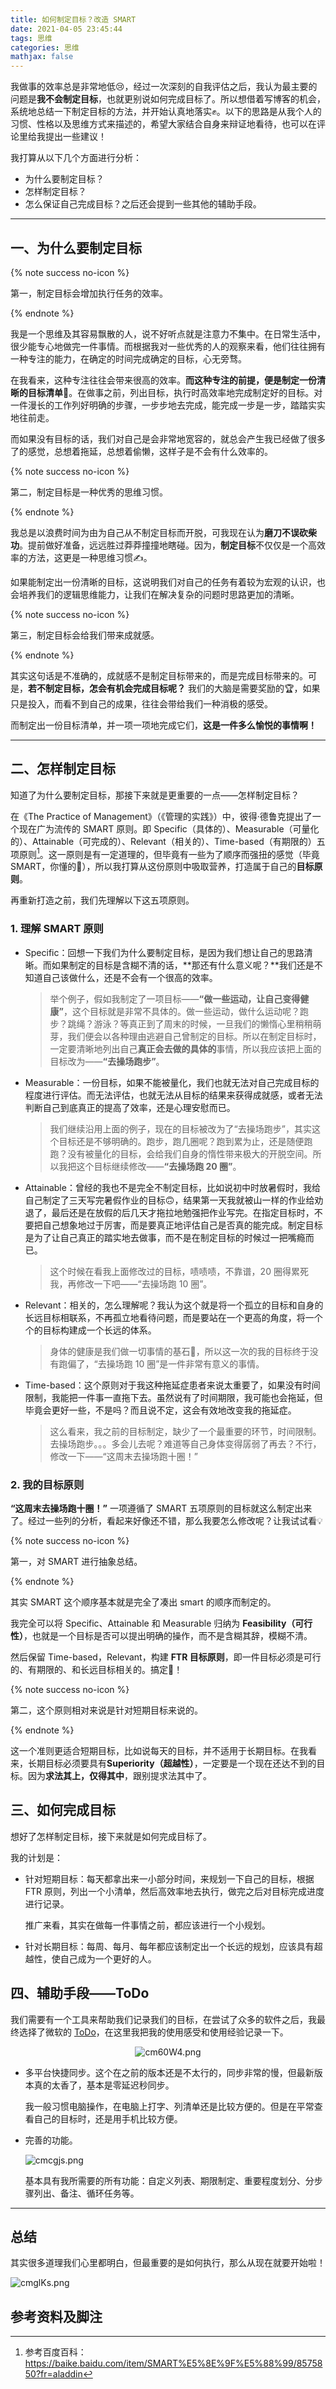 ```yaml
---
title: 如何制定目标？改造 SMART
date: 2021-04-05 23:45:44
tags: 思维
categories: 思维
mathjax: false
---
```






我做事的效率总是非常地低😢，经过一次深刻的自我评估之后，我认为最主要的问题是**我不会制定目标**，也就更别说如何完成目标了。所以想借着写博客的机会，系统地总结一下制定目标的方法，并开始认真地落实✊。以下的思路是从我个人的习惯、性格以及思维方式来描述的，希望大家结合自身来辩证地看待，也可以在评论里给我提出一些建议！

<!-- more -->

我打算从以下几个方面进行分析：

- 为什么要制定目标？
- 怎样制定目标？
- 怎么保证自己完成目标？之后还会提到一些其他的辅助手段。

---

## 一、为什么要制定目标

{% note success no-icon %}

第一，制定目标会增加执行任务的效率。

{% endnote %}

我是一个思维及其容易飘散的人，说不好听点就是注意力不集中。在日常生活中，很少能专心地做完一件事情。而根据我对一些优秀的人的观察来看，他们往往拥有一种专注的能力，在确定的时间完成确定的目标，心无旁骛。

在我看来，这种专注往往会带来很高的效率。**而这种专注的前提，便是制定一份清晰的目标清单**📝。在做事之前，列出目标，执行时高效率地完成制定好的目标。对一件漫长的工作列好明确的步骤，一步步地去完成，能完成一步是一步，踏踏实实地往前走。

而如果没有目标的话，我们对自己是会非常地宽容的，就总会产生我已经做了很多了的感觉，总想着拖延，总想着偷懒，这样子是不会有什么效率的。

{% note success no-icon %}

第二，制定目标是一种优秀的思维习惯。

{% endnote %}

我总是以浪费时间为由为自己从不制定目标而开脱，可我现在认为**磨刀不误砍柴功**。提前做好准备，远远胜过莽莽撞撞地瞎碰。因为，**制定目标**不仅仅是一个高效率的方法，这更是一种思维习惯✍。

如果能制定出一份清晰的目标，这说明我们对自己的任务有着较为宏观的认识，也会培养我们的逻辑思维能力，让我们在解决复杂的问题时思路更加的清晰。

{% note success no-icon %}

第三，制定目标会给我们带来成就感。

{% endnote %}

其实这句话是不准确的，成就感不是制定目标带来的，而是完成目标带来的。可是，**若不制定目标，怎会有机会完成目标呢？** 我们的大脑是需要奖励的🏆，如果只是投入，而看不到自己的成果，往往会带给我们一种消极的感受。

而制定出一份目标清单，并一项一项地完成它们，**这是一件多么愉悦的事情啊！**

---

## 二、怎样制定目标

知道了为什么要制定目标，那接下来就是更重要的一点——怎样制定目标？

在《The Practice of Management》（《管理的实践》）中，彼得·德鲁克提出了一个现在广为流传的 SMART 原则。即 Specific（具体的）、Measurable（可量化的）、Attainable（可完成的）、Relevant（相关的）、Time-based（有期限的）五项原则[^1]。这一原则是有一定道理的，但毕竟有一些为了顺序而强扭的感觉（毕竟SMART，你懂的🤔），所以我打算从这份原则中吸取营养，打造属于自己的**目标原则**。

再重新打造之前，我们先理解以下这五项原则。

### 1. 理解 SMART 原则

- Specific：回想一下我们为什么要制定目标，是因为我们想让自己的思路清晰。而如果制定的目标是含糊不清的话，**那还有什么意义呢？**我们还是不知道自己该做什么，还是不会有一个很高的效率。

  > 举个例子，假如我制定了一项目标——**“做一些运动，让自己变得健康”**，这个目标就是非常不具体的。做一些运动，做什么运动呢？跑步？跳绳？游泳？等真正到了周末的时候，一旦我们的懒惰心里稍稍萌芽，我们便会以各种理由逃避自己曾制定的目标。所以在制定目标时，一定要清晰地列出自己**真正会去做的具体的**事情，所以我应该把上面的目标改为——**“去操场跑步”**。

- Measurable：一份目标，如果不能被量化，我们也就无法对自己完成目标的程度进行评估。而无法评估，也就无法从目标的结果来获得成就感，或者无法判断自己到底真正的提高了效率，还是心理安慰而已。

  > 我们继续沿用上面的例子，现在的目标被改为了“去操场跑步”，其实这个目标还是不够明确的。跑步，跑几圈呢？跑到累为止，还是随便跑跑？没有被量化的目标，会给我们自身的惰性带来极大的开脱空间。所以我把这个目标继续修改——**“去操场跑 20 圈”**。

- Attainable：曾经的我也不是完全不制定目标，比如说初中时放暑假时，我给自己制定了三天写完暑假作业的目标🙃，结果第一天我就被山一样的作业给劝退了，最后还是在放假的后几天才拖拉地勉强把作业写完。在指定目标时，不要把自己想象地过于厉害，而是要真正地评估自己是否真的能完成。制定目标是为了让自己真正的踏实地去做事，而不是在制定目标的时候过一把嘴瘾而已。

  > 这个时候在看我上面修改过的目标，啧啧啧，不靠谱，20 圈得累死我，再修改一下吧——“去操场跑 10 圈”。

- Relevant：相关的，怎么理解呢？我认为这个就是将一个孤立的目标和自身的长远目标相联系，不再孤立地看待问题，而是要站在一个更高的角度，将一个个的目标构建成一个长远的体系。

  > 身体的健康是我们做一切事情的基石💪，所以这一次的我的目标终于没有跑偏了，“去操场跑 10 圈”是一件非常有意义的事情。

- Time-based：这个原则对于我这种拖延症患者来说太重要了，如果没有时间限制，我能把一件事一直拖下去。虽然说有了时间期限，我可能也会拖延，但毕竟会更好一些，不是吗？而且说不定，这会有效地改变我的拖延症。

  > 这么看来，我之前的目标制定，缺少了一个最重要的环节，时间限制。去操场跑步。。。多会儿去呢？难道等自己身体变得孱弱了再去？不行，修改一下——“这周末去操场跑十圈！”

### 2. 我的目标原则

**“这周末去操场跑十圈！”** 一项遵循了 SMART 五项原则的目标就这么制定出来了。经过一些列的分析，看起来好像还不错，那么我要怎么修改呢？让我试试看💡

{% note success no-icon %}

第一，对 SMART 进行抽象总结。

{% endnote %}

其实 SMART 这个顺序基本就是完全了凑出 smart 的顺序而制定的。

我完全可以将 Specific、Attainable 和 Measurable 归纳为 **Feasibility（可行性）**，也就是一个目标是否可以提出明确的操作，而不是含糊其辞，模糊不清。

然后保留 Time-based，Relevant，构建 **FTR 目标原则**，即一件目标必须是可行的、有期限的、和长远目标相关的。搞定🎉！

{% note success no-icon %}

第二，这个原则相对来说是针对短期目标来说的。

{% endnote %}

这一个准则更适合短期目标，比如说每天的目标，并不适用于长期目标。在我看来，长期目标必须要具有**Superiority（超越性）**，一定要是一个现在还达不到的目标。因为**求法其上，仅得其中**，跟别提求法其中了。

## 三、如何完成目标

想好了怎样制定目标，接下来就是如何完成目标了。

我的计划是：

- 针对短期目标：每天都拿出来一小部分时间，来规划一下自己的目标，根据 FTR 原则，列出一个小清单，然后高效率地去执行，做完之后对目标完成进度进行记录。

  推广来看，其实在做每一件事情之前，都应该进行一个小规划。

- 针对长期目标：每周、每月、每年都应该制定出一个长远的规划，应该具有超越性，使自己成为一个更好的人。



## 四、辅助手段——ToDo

我们需要有一个工具来帮助我们记录我们的目标，在尝试了众多的软件之后，我最终选择了微软的 [ToDo](https://todo.microsoft.com/tasks)，在这里我把我的使用感受和使用经验记录一下。

<center>
    <a>
        <img src="https://z3.ax1x.com/2021/04/02/cm60W4.png" alt="cm60W4.png" border="0" />
    </a>
</center>

- 多平台快捷同步。这个在之前的版本还是不太行的，同步非常的慢，但最新版本真的太香了，基本是零延迟秒同步。

  我一般习惯电脑操作，在电脑上打字、列清单还是比较方便的。但是在平常查看自己的目标时，还是用手机比较方便。

- 完善的功能。

	<a><img src="https://z3.ax1x.com/2021/04/02/cmcgjs.png" alt="cmcgjs.png" border="0" /></a>
	
	基本具有我所需要的所有功能：自定义列表、期限制定、重要程度划分、分步骤列出、备注、循环任务等。

---

## 总结

其实很多道理我们心里都明白，但最重要的是如何执行，那么从现在就要开始啦！

<a><img src="https://z3.ax1x.com/2021/04/02/cmglKs.png" alt="cmglKs.png" border="0" /></a>



## 参考资料及脚注

[^1]:参考百度百科：https://baike.baidu.com/item/SMART%E5%8E%9F%E5%88%99/8575850?fr=aladdin

